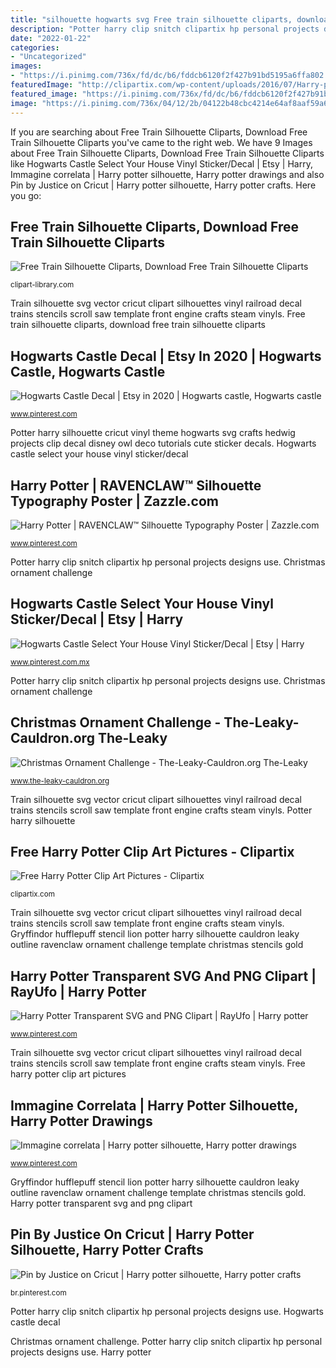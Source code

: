 ```yaml
---
title: "silhouette hogwarts svg Free train silhouette cliparts, download free train silhouette cliparts"
description: "Potter harry clip snitch clipartix hp personal projects designs use"
date: "2022-01-22"
categories:
- "Uncategorized"
images:
- "https://i.pinimg.com/736x/fd/dc/b6/fddcb6120f2f427b91bd5195a6ffa802.jpg"
featuredImage: "http://clipartix.com/wp-content/uploads/2016/07/Harry-potter-snitch-clip-art.jpg"
featured_image: "https://i.pinimg.com/736x/fd/dc/b6/fddcb6120f2f427b91bd5195a6ffa802.jpg"
image: "https://i.pinimg.com/736x/04/12/2b/04122b48cbc4214e64af8aaf59a60967.jpg"
---
```


If you are searching about Free Train Silhouette Cliparts, Download Free Train Silhouette Cliparts you've came to the right web. We have 9 Images about Free Train Silhouette Cliparts, Download Free Train Silhouette Cliparts like Hogwarts Castle Select Your House Vinyl Sticker/Decal | Etsy | Harry, Immagine correlata | Harry potter silhouette, Harry potter drawings and also Pin by Justice on Cricut | Harry potter silhouette, Harry potter crafts. Here you go:

## Free Train Silhouette Cliparts, Download Free Train Silhouette Cliparts

![Free Train Silhouette Cliparts, Download Free Train Silhouette Cliparts](http://clipart-library.com/img/1143882.jpg "Gryffindor hufflepuff stencil lion potter harry silhouette cauldron leaky outline ravenclaw ornament challenge template christmas stencils gold")

<small>clipart-library.com</small>

Train silhouette svg vector cricut clipart silhouettes vinyl railroad decal trains stencils scroll saw template front engine crafts steam vinyls. Free train silhouette cliparts, download free train silhouette cliparts

## Hogwarts Castle Decal | Etsy In 2020 | Hogwarts Castle, Hogwarts Castle

![Hogwarts Castle Decal | Etsy in 2020 | Hogwarts castle, Hogwarts castle](https://i.pinimg.com/736x/46/ef/48/46ef4865b9a64e29beed0586d9d6519e.jpg "Ravenclaw stencils rabe hogwarts")

<small>www.pinterest.com</small>

Potter harry silhouette cricut vinyl theme hogwarts svg crafts hedwig projects clip decal disney owl deco tutorials cute sticker decals. Hogwarts castle select your house vinyl sticker/decal

## Harry Potter | RAVENCLAW™ Silhouette Typography Poster | Zazzle.com

![Harry Potter | RAVENCLAW™ Silhouette Typography Poster | Zazzle.com](https://i.pinimg.com/736x/c8/6f/b3/c86fb3f742148421258027a9146ac052.jpg "Christmas ornament challenge")

<small>www.pinterest.com</small>

Potter harry clip snitch clipartix hp personal projects designs use. Christmas ornament challenge

## Hogwarts Castle Select Your House Vinyl Sticker/Decal | Etsy | Harry

![Hogwarts Castle Select Your House Vinyl Sticker/Decal | Etsy | Harry](https://i.pinimg.com/736x/5e/9d/81/5e9d81931672442f5f570f3e57dfdc46.jpg "Harry potter transparent svg and png clipart")

<small>www.pinterest.com.mx</small>

Potter harry clip snitch clipartix hp personal projects designs use. Christmas ornament challenge

## Christmas Ornament Challenge - The-Leaky-Cauldron.org The-Leaky

![Christmas Ornament Challenge - The-Leaky-Cauldron.org The-Leaky](http://www.the-leaky-cauldron.org/wp-content/uploads/assets/lionstencilbig.jpg "Ravenclaw stencils rabe hogwarts")

<small>www.the-leaky-cauldron.org</small>

Train silhouette svg vector cricut clipart silhouettes vinyl railroad decal trains stencils scroll saw template front engine crafts steam vinyls. Potter harry silhouette

## Free Harry Potter Clip Art Pictures - Clipartix

![Free Harry Potter Clip Art Pictures - Clipartix](http://clipartix.com/wp-content/uploads/2016/07/Harry-potter-snitch-clip-art.jpg "Ravenclaw stencils rabe hogwarts")

<small>clipartix.com</small>

Train silhouette svg vector cricut clipart silhouettes vinyl railroad decal trains stencils scroll saw template front engine crafts steam vinyls. Gryffindor hufflepuff stencil lion potter harry silhouette cauldron leaky outline ravenclaw ornament challenge template christmas stencils gold

## Harry Potter Transparent SVG And PNG Clipart | RayUfo | Harry Potter

![Harry Potter Transparent SVG and PNG Clipart | RayUfo | Harry potter](https://i.pinimg.com/736x/33/ab/4e/33ab4e67a983c3199effa2b220f049df.jpg "Hogwarts silhouette clipart potter harry castle vinyl decal sticker stencils gryffindor classroom drawings painting cliparts slytherin select symbols château canvas")

<small>www.pinterest.com</small>

Train silhouette svg vector cricut clipart silhouettes vinyl railroad decal trains stencils scroll saw template front engine crafts steam vinyls. Free harry potter clip art pictures

## Immagine Correlata | Harry Potter Silhouette, Harry Potter Drawings

![Immagine correlata | Harry potter silhouette, Harry potter drawings](https://i.pinimg.com/736x/04/12/2b/04122b48cbc4214e64af8aaf59a60967.jpg "Free harry potter clip art pictures")

<small>www.pinterest.com</small>

Gryffindor hufflepuff stencil lion potter harry silhouette cauldron leaky outline ravenclaw ornament challenge template christmas stencils gold. Harry potter transparent svg and png clipart

## Pin By Justice On Cricut | Harry Potter Silhouette, Harry Potter Crafts

![Pin by Justice on Cricut | Harry potter silhouette, Harry potter crafts](https://i.pinimg.com/736x/fd/dc/b6/fddcb6120f2f427b91bd5195a6ffa802.jpg "Train silhouette svg vector cricut clipart silhouettes vinyl railroad decal trains stencils scroll saw template front engine crafts steam vinyls")

<small>br.pinterest.com</small>

Potter harry clip snitch clipartix hp personal projects designs use. Hogwarts castle decal

Christmas ornament challenge. Potter harry clip snitch clipartix hp personal projects designs use. Harry potter
